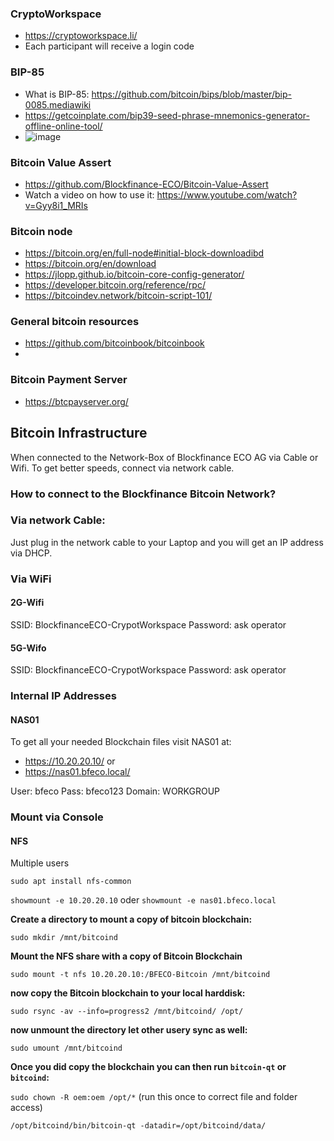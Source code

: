 ### CryptoWorkspace
- https://cryptoworkspace.li/
- Each participant will receive a login code

### BIP-85
- What is BIP-85: https://github.com/bitcoin/bips/blob/master/bip-0085.mediawiki
- https://getcoinplate.com/bip39-seed-phrase-mnemonics-generator-offline-online-tool/
- ![image](https://user-images.githubusercontent.com/2338287/225087206-40273f92-dfe8-469b-b396-01ebd3eab84e.png)

### Bitcoin Value Assert
- https://github.com/Blockfinance-ECO/Bitcoin-Value-Assert 
- Watch a video on how to use it: https://www.youtube.com/watch?v=Gyy8i1_MRIs 

### Bitcoin node
- https://bitcoin.org/en/full-node#initial-block-downloadibd
- https://bitcoin.org/en/download
- https://jlopp.github.io/bitcoin-core-config-generator/
- https://developer.bitcoin.org/reference/rpc/
- https://bitcoindev.network/bitcoin-script-101/

### General bitcoin resources
- https://github.com/bitcoinbook/bitcoinbook
- 

### Bitcoin Payment Server
- https://btcpayserver.org/


## Bitcoin Infrastructure
When connected to the Network-Box of Blockfinance ECO AG via Cable or Wifi.
To get better speeds, connect via network cable.

### How to connect to the Blockfinance Bitcoin Network?

### Via network Cable:
Just plug in the network cable to your Laptop and you will get an IP address via DHCP.

### Via WiFi

#### 2G-Wifi
SSID: BlockfinanceECO-CrypotWorkspace
Password: ask operator

#### 5G-Wifo
SSID: BlockfinanceECO-CrypotWorkspace
Password: ask operator

###  Internal IP Addresses

#### NAS01
To get all your needed Blockchain files visit NAS01 at:

- https://10.20.20.10/ or
- https://nas01.bfeco.local/

User: bfeco
Pass: bfeco123
Domain: WORKGROUP

### Mount via Console

#### NFS
Multiple users

```sudo apt update
sudo apt install nfs-common
```
`showmount -e 10.20.20.10` 
oder 
`showmount -e nas01.bfeco.local`

**Create a directory to mount a copy of bitcoin blockchain:**

`sudo mkdir /mnt/bitcoind`

**Mount the NFS share with a copy of Bitcoin Blockchain**

`sudo mount -t nfs 10.20.20.10:/BFECO-Bitcoin /mnt/bitcoind`

**now copy the Bitcoin blockchain to your local harddisk:**

`sudo rsync -av --info=progress2 /mnt/bitcoind/ /opt/`

**now unmount the directory let other usery sync as well:**

`sudo umount /mnt/bitcoind`

**Once you did copy the blockchain you can then run `bitcoin-qt` or `bitcoind`:**

`sudo chown -R oem:oem /opt/*` (run this once to correct file and folder access) 

`/opt/bitcoind/bin/bitcoin-qt -datadir=/opt/bitcoind/data/ `



